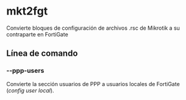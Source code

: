 #  mkt2fgt

Convierte bloques de configuración de archivos .rsc de Mikrotik a su contraparte en FortiGate

## Línea de comando

### --ppp-users

Convierte la sección usuarios de PPP a usuarios locales de FortiGate (*config user local*).



